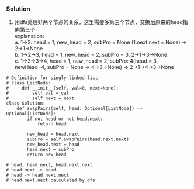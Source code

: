 ### Solution
1. 用dfs处理好两个节点的关系，这里需要多第三个节点，交换后原来的head指向第三个 <br />
explanation: <br />
a. 1->2: head = 1, new_head = 2, subPro = None (1.next.next = None) => 2->1->None <br />
b. 1->2->3, head = 1, new_head = 2, subPro = 3, 2->1->3->None <br />
c. 1->2->3->4, head = 1, new_head = 2, subPro: 4(head = 3, newHead=4, subPro = None => 4->3->None) => 2->1->4->3->None
```
# Definition for singly-linked list.
# class ListNode:
#     def __init__(self, val=0, next=None):
#         self.val = val
#         self.next = next
class Solution:
    def swapPairs(self, head: Optional[ListNode]) -> Optional[ListNode]:
        if not head or not head.next:
            return head
        
        new_head = head.next
        subPro = self.swapPairs(head.next.next)
        new_head.next = head
        head.next = subPro
        return new_head
        
# head, head.next, head.next.next
# head.next -> head
# head -> head.next.next
# head.next.next calculated by dfs
```